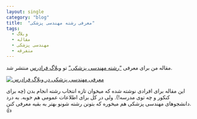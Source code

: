 ```yaml
---
layout: single
category: "blog"
title:  "معرفی رشته مهندسی پزشکی"
tags:
  - وبلاگ
  - مقاله
  - مهندسی پزشکی
  - متفرقه
---
```


مقاله من برای معرفی <a href="https://blog.faradars.org/%D8%B1%D8%B4%D8%AA%D9%87-%D9%85%D9%87%D9%86%D8%AF%D8%B3%DB%8C-%D9%BE%D8%B2%D8%B4%DA%A9%DB%8C" target="_blank"><q>رشته مهندسی پزشکی</q></a> تو <a href="https://blog.faradars.org" target="_blank">وبلاگ فرادرس</a> منتشر شد.

<a href="https://blog.faradars.org/%D8%B1%D8%B4%D8%AA%D9%87-%D9%85%D9%87%D9%86%D8%AF%D8%B3%DB%8C-%D9%BE%D8%B2%D8%B4%DA%A9%DB%8C" target="_blank">
<img src="{{ '/assets/images/bme-intro.png' | relative_url }}" alt="معرفی مهندسی پزشکی در وبلاگ فرادرس"></a>

این مقاله برای افرادی نوشته شده که میخوان تازه انتخاب رشته انجام بدن (چه برای کنکور و چه توی مدرسه!). ولی در کل برای اطلاعات عمومی هم خوبه. به درد دانشجوهای مهندسی پزشکی هم میخوره که بتونن رشته شونو بهتر به بقیه معرفی کنن. :thumbsup:



<div class="well">
<div class="rw-ui-container"></div>
</div>
